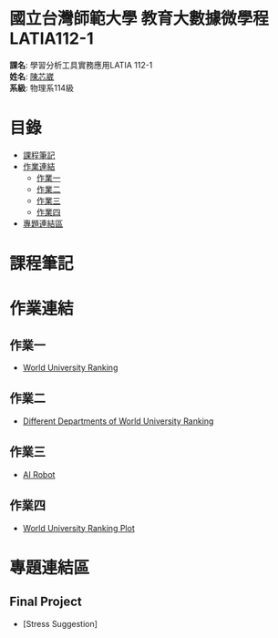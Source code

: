 # 國立台灣師範大學 教育大數據微學程 LATIA112-1
**課名**: 學習分析工具實務應用LATIA 112-1  
**姓名**: [陳芯崴](https://github.com/HsinWei-Chen/LATIA112-1.git)  
**系級**: 物理系114級  

# **目錄**
* [課程筆記](#課程筆記)
* [作業連結](#作業連結)
  + [作業一](#作業一)
  + [作業二](#作業二)
  + [作業三](#作業三)
  + [作業四](#作業四)
* [專題連結區](#專題連結區)
# **課程筆記**
# **作業連結**
## **作業一**
* [World University Ranking](https://github.com/HsinWei-Chen/LATIA112-1/blob/main/HW1/HW1.ipynb)
## **作業二**
* [Different Departments of World University Ranking](https://github.com/HsinWei-Chen/LATIA112-1/blob/main/HW2/HW2.ipynb)
## **作業三**
* [AI Robot](https://github.com/HsinWei-Chen/LATIA112-1/blob/main/HW3/app.py)
## **作業四**
* [World University Ranking Plot](https://github.com/HsinWei-Chen/LATIA112-1/blob/main/Hw4/index.html)
# **專題連結區**
## **Final Project**
* [Stress Suggestion]
